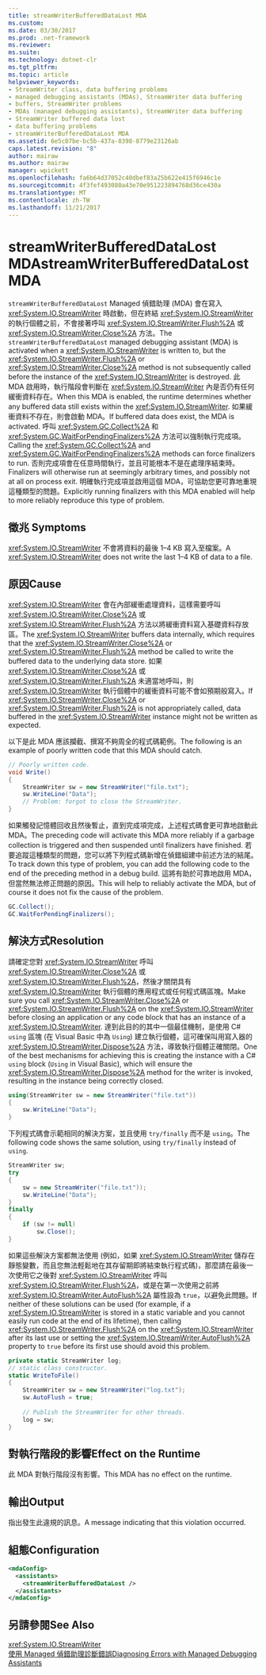 ```yaml
---
title: streamWriterBufferedDataLost MDA
ms.custom: 
ms.date: 03/30/2017
ms.prod: .net-framework
ms.reviewer: 
ms.suite: 
ms.technology: dotnet-clr
ms.tgt_pltfrm: 
ms.topic: article
helpviewer_keywords:
- StreamWriter class, data buffering problems
- managed debugging assistants (MDAs), StreamWriter data buffering
- buffers, StreamWriter problems
- MDAs (managed debugging assistants), StreamWriter data buffering
- StreamWriter buffered data lost
- data buffering problems
- streamWriterBufferedDataLost MDA
ms.assetid: 6e5c07be-bc5b-437a-8398-8779e23126ab
caps.latest.revision: "8"
author: mairaw
ms.author: mairaw
manager: wpickett
ms.openlocfilehash: fa6b64d37052c40dbef83a25b622e415f6946c1e
ms.sourcegitcommit: 4f3fef493080a43e70e951223894768d36ce430a
ms.translationtype: MT
ms.contentlocale: zh-TW
ms.lasthandoff: 11/21/2017
---
```

# <a name="streamwriterbuffereddatalost-mda"></a><span data-ttu-id="f1c35-102">streamWriterBufferedDataLost MDA</span><span class="sxs-lookup"><span data-stu-id="f1c35-102">streamWriterBufferedDataLost MDA</span></span>
<span data-ttu-id="f1c35-103">`streamWriterBufferedDataLost` Managed 偵錯助理 (MDA) 會在寫入 <xref:System.IO.StreamWriter> 時啟動，但在終結 <xref:System.IO.StreamWriter> 的執行個體之前，不會接著呼叫 <xref:System.IO.StreamWriter.Flush%2A> 或 <xref:System.IO.StreamWriter.Close%2A> 方法。</span><span class="sxs-lookup"><span data-stu-id="f1c35-103">The `streamWriterBufferedDataLost` managed debugging assistant (MDA) is activated when a <xref:System.IO.StreamWriter> is written to, but the <xref:System.IO.StreamWriter.Flush%2A> or <xref:System.IO.StreamWriter.Close%2A> method is not subsequently called before the instance of the <xref:System.IO.StreamWriter> is destroyed.</span></span> <span data-ttu-id="f1c35-104">此 MDA 啟用時，執行階段會判斷在 <xref:System.IO.StreamWriter> 內是否仍有任何緩衝資料存在。</span><span class="sxs-lookup"><span data-stu-id="f1c35-104">When this MDA is enabled, the runtime determines whether any buffered data still exists within the <xref:System.IO.StreamWriter>.</span></span> <span data-ttu-id="f1c35-105">如果緩衝資料不存在，則會啟動 MDA。</span><span class="sxs-lookup"><span data-stu-id="f1c35-105">If buffered data does exist, the MDA is activated.</span></span> <span data-ttu-id="f1c35-106">呼叫 <xref:System.GC.Collect%2A> 和 <xref:System.GC.WaitForPendingFinalizers%2A> 方法可以強制執行完成項。</span><span class="sxs-lookup"><span data-stu-id="f1c35-106">Calling the <xref:System.GC.Collect%2A> and <xref:System.GC.WaitForPendingFinalizers%2A> methods can force finalizers to run.</span></span> <span data-ttu-id="f1c35-107">否則完成項會在任意時間執行，並且可能根本不是在處理序結束時。</span><span class="sxs-lookup"><span data-stu-id="f1c35-107">Finalizers will otherwise run at seemingly arbitrary times, and possibly not at all on process exit.</span></span> <span data-ttu-id="f1c35-108">明確執行完成項並啟用這個 MDA，可協助您更可靠地重現這種類型的問題。</span><span class="sxs-lookup"><span data-stu-id="f1c35-108">Explicitly running finalizers with this MDA enabled will help to more reliably reproduce this type of problem.</span></span>  
  
## <a name="symptoms"></a><span data-ttu-id="f1c35-109">徵兆 </span><span class="sxs-lookup"><span data-stu-id="f1c35-109">Symptoms</span></span>  
 <span data-ttu-id="f1c35-110"><xref:System.IO.StreamWriter> 不會將資料的最後 1–4 KB 寫入至檔案。</span><span class="sxs-lookup"><span data-stu-id="f1c35-110">A <xref:System.IO.StreamWriter> does not write the last 1–4 KB of data to a file.</span></span>  
  
## <a name="cause"></a><span data-ttu-id="f1c35-111">原因</span><span class="sxs-lookup"><span data-stu-id="f1c35-111">Cause</span></span>  
 <span data-ttu-id="f1c35-112"><xref:System.IO.StreamWriter> 會在內部緩衝處理資料，這樣需要呼叫 <xref:System.IO.StreamWriter.Close%2A> 或 <xref:System.IO.StreamWriter.Flush%2A> 方法以將緩衝資料寫入基礎資料存放區。</span><span class="sxs-lookup"><span data-stu-id="f1c35-112">The <xref:System.IO.StreamWriter> buffers data internally, which requires that the <xref:System.IO.StreamWriter.Close%2A> or <xref:System.IO.StreamWriter.Flush%2A> method be called to write the buffered data to the underlying data store.</span></span> <span data-ttu-id="f1c35-113">如果 <xref:System.IO.StreamWriter.Close%2A> 或 <xref:System.IO.StreamWriter.Flush%2A> 未適當地呼叫，則 <xref:System.IO.StreamWriter> 執行個體中的緩衝資料可能不會如預期般寫入。</span><span class="sxs-lookup"><span data-stu-id="f1c35-113">If <xref:System.IO.StreamWriter.Close%2A> or <xref:System.IO.StreamWriter.Flush%2A> is not appropriately called, data buffered in the <xref:System.IO.StreamWriter> instance might not be written as expected.</span></span>  
  
 <span data-ttu-id="f1c35-114">以下是此 MDA 應該攔截、撰寫不夠周全的程式碼範例。</span><span class="sxs-lookup"><span data-stu-id="f1c35-114">The following is an example of poorly written code that this MDA should catch.</span></span>  
  
```csharp  
// Poorly written code.  
void Write()   
{  
    StreamWriter sw = new StreamWriter("file.txt");  
    sw.WriteLine("Data");  
    // Problem: forgot to close the StreamWriter.  
}  
```  
  
 <span data-ttu-id="f1c35-115">如果觸發記憶體回收且然後暫止，直到完成項完成，上述程式碼會更可靠地啟動此 MDA。</span><span class="sxs-lookup"><span data-stu-id="f1c35-115">The preceding code will activate this MDA more reliably if a garbage collection is triggered and then suspended until finalizers have finished.</span></span> <span data-ttu-id="f1c35-116">若要追蹤這種類型的問題，您可以將下列程式碼新增在偵錯組建中前述方法的結尾。</span><span class="sxs-lookup"><span data-stu-id="f1c35-116">To track down this type of problem, you can add the following code to the end of the preceding method in a debug build.</span></span> <span data-ttu-id="f1c35-117">這將有助於可靠地啟用 MDA，但當然無法修正問題的原因。</span><span class="sxs-lookup"><span data-stu-id="f1c35-117">This will help to reliably activate the MDA, but of course it does not fix the cause of the problem.</span></span>  
  
```csharp
GC.Collect();  
GC.WaitForPendingFinalizers();  
```  
  
## <a name="resolution"></a><span data-ttu-id="f1c35-118">解決方式</span><span class="sxs-lookup"><span data-stu-id="f1c35-118">Resolution</span></span>  
 <span data-ttu-id="f1c35-119">請確定您對 <xref:System.IO.StreamWriter> 呼叫 <xref:System.IO.StreamWriter.Close%2A> 或 <xref:System.IO.StreamWriter.Flush%2A>，然後才關閉具有 <xref:System.IO.StreamWriter> 執行個體的應用程式或任何程式碼區塊。</span><span class="sxs-lookup"><span data-stu-id="f1c35-119">Make sure you call <xref:System.IO.StreamWriter.Close%2A> or <xref:System.IO.StreamWriter.Flush%2A> on the <xref:System.IO.StreamWriter> before closing an application or any code block that has an instance of a <xref:System.IO.StreamWriter>.</span></span> <span data-ttu-id="f1c35-120">達到此目的的其中一個最佳機制，是使用 C# `using` 區塊 (在 Visual Basic 中為 `Using`) 建立執行個體，這可確保叫用寫入器的 <xref:System.IO.StreamWriter.Dispose%2A> 方法，導致執行個體正確關閉。</span><span class="sxs-lookup"><span data-stu-id="f1c35-120">One of the best mechanisms for achieving this is creating the instance with a C# `using` block (`Using` in Visual Basic), which will ensure the <xref:System.IO.StreamWriter.Dispose%2A> method for the writer is invoked, resulting in the instance being correctly closed.</span></span>  
  
```csharp
using(StreamWriter sw = new StreamWriter("file.txt"))   
{  
    sw.WriteLine("Data");  
}  
```  
  
 <span data-ttu-id="f1c35-121">下列程式碼會示範相同的解決方案，並且使用 `try/finally` 而不是 `using`。</span><span class="sxs-lookup"><span data-stu-id="f1c35-121">The following code shows the same solution, using `try/finally` instead of `using`.</span></span>  
  
```csharp
StreamWriter sw;  
try   
{  
    sw = new StreamWriter("file.txt"));  
    sw.WriteLine("Data");  
}  
finally   
{  
    if (sw != null)  
        sw.Close();  
}  
```  
  
 <span data-ttu-id="f1c35-122">如果這些解決方案都無法使用 (例如，如果 <xref:System.IO.StreamWriter> 儲存在靜態變數，而且您無法輕鬆地在其存留期即將結束執行程式碼)，那麼請在最後一次使用它之後對 <xref:System.IO.StreamWriter> 呼叫 <xref:System.IO.StreamWriter.Flush%2A>，或是在第一次使用之前將 <xref:System.IO.StreamWriter.AutoFlush%2A> 屬性設為 `true`，以避免此問題。</span><span class="sxs-lookup"><span data-stu-id="f1c35-122">If neither of these solutions can be used (for example, if a <xref:System.IO.StreamWriter> is stored in a static variable and you cannot easily run code at the end of its lifetime), then calling <xref:System.IO.StreamWriter.Flush%2A> on the <xref:System.IO.StreamWriter> after its last use or setting the <xref:System.IO.StreamWriter.AutoFlush%2A> property to `true` before its first use should avoid this problem.</span></span>  
  
```csharp
private static StreamWriter log;  
// static class constructor.  
static WriteToFile()   
{  
    StreamWriter sw = new StreamWriter("log.txt");  
    sw.AutoFlush = true;  
  
    // Publish the StreamWriter for other threads.  
    log = sw;  
}  
```  
  
## <a name="effect-on-the-runtime"></a><span data-ttu-id="f1c35-123">對執行階段的影響</span><span class="sxs-lookup"><span data-stu-id="f1c35-123">Effect on the Runtime</span></span>  
 <span data-ttu-id="f1c35-124">此 MDA 對執行階段沒有影響。</span><span class="sxs-lookup"><span data-stu-id="f1c35-124">This MDA has no effect on the runtime.</span></span>  
  
## <a name="output"></a><span data-ttu-id="f1c35-125">輸出</span><span class="sxs-lookup"><span data-stu-id="f1c35-125">Output</span></span>  
 <span data-ttu-id="f1c35-126">指出發生此違規的訊息。</span><span class="sxs-lookup"><span data-stu-id="f1c35-126">A message indicating that this violation occurred.</span></span>  
  
## <a name="configuration"></a><span data-ttu-id="f1c35-127">組態</span><span class="sxs-lookup"><span data-stu-id="f1c35-127">Configuration</span></span>  
  
```xml  
<mdaConfig>  
  <assistants>  
    <streamWriterBufferedDataLost />  
  </assistants>  
</mdaConfig>  
```  
  
## <a name="see-also"></a><span data-ttu-id="f1c35-128">另請參閱</span><span class="sxs-lookup"><span data-stu-id="f1c35-128">See Also</span></span>  
 <xref:System.IO.StreamWriter>  
 [<span data-ttu-id="f1c35-129">使用 Managed 偵錯助理診斷錯誤</span><span class="sxs-lookup"><span data-stu-id="f1c35-129">Diagnosing Errors with Managed Debugging Assistants</span></span>](../../../docs/framework/debug-trace-profile/diagnosing-errors-with-managed-debugging-assistants.md)
